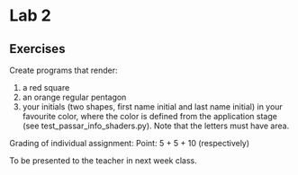 # Lab 2

## Exercises

Create programs that render:

  1. a red square
  2. an orange regular pentagon
  3. your initials (two shapes, first name initial and last name initial) in your favourite color, where the color is 
defined from the application stage (see test_passar_info_shaders.py). Note that the letters must have area.

Grading of individual assignment:
Point: 5 + 5 + 10 (respectively)

To be presented to the teacher in next week class.
